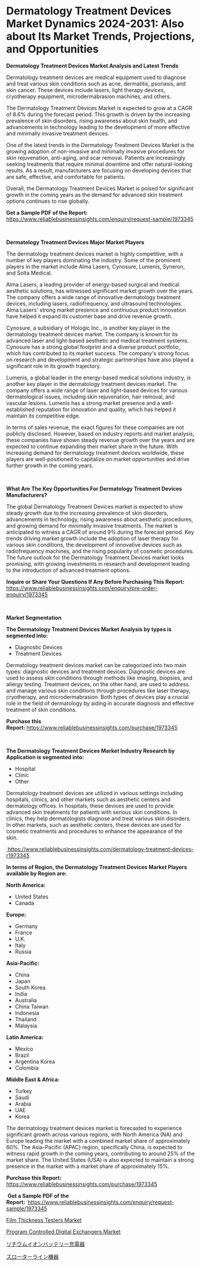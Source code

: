 <p><h1>Dermatology Treatment Devices Market Dynamics 2024-2031: Also about Its Market Trends, Projections, and Opportunities</h1></p><p><strong>Dermatology Treatment Devices Market Analysis and Latest Trends</strong></p>
<p><p>Dermatology treatment devices are medical equipment used to diagnose and treat various skin conditions such as acne, dermatitis, psoriasis, and skin cancer. These devices include lasers, light therapy devices, cryotherapy equipment, microdermabrasion machines, and others.</p><p>The Dermatology Treatment Devices Market is expected to grow at a CAGR of 8.6% during the forecast period. This growth is driven by the increasing prevalence of skin disorders, rising awareness about skin health, and advancements in technology leading to the development of more effective and minimally invasive treatment devices.</p><p>One of the latest trends in the Dermatology Treatment Devices Market is the growing adoption of non-invasive and minimally invasive procedures for skin rejuvenation, anti-aging, and scar removal. Patients are increasingly seeking treatments that require minimal downtime and offer natural-looking results. As a result, manufacturers are focusing on developing devices that are safe, effective, and comfortable for patients.</p><p>Overall, the Dermatology Treatment Devices Market is poised for significant growth in the coming years as the demand for advanced skin treatment options continues to rise globally.</p></p>
<p><strong>Get a Sample PDF of the Report:&nbsp;</strong> <a href="https://www.reliablebusinessinsights.com/enquiry/request-sample/1973345">https://www.reliablebusinessinsights.com/enquiry/request-sample/1973345</a></p>
<p>&nbsp;</p>
<p><strong>Dermatology Treatment Devices Major Market Players</strong></p>
<p><p>The dermatology treatment devices market is highly competitive, with a number of key players dominating the industry. Some of the prominent players in the market include Alma Lasers, Cynosure, Lumenis, Syneron, and Solta Medical.</p><p>Alma Lasers, a leading provider of energy-based surgical and medical aesthetic solutions, has witnessed significant market growth over the years. The company offers a wide range of innovative dermatology treatment devices, including lasers, radiofrequency, and ultrasound technologies. Alma Lasers' strong market presence and continuous product innovation have helped it expand its customer base and drive revenue growth.</p><p>Cynosure, a subsidiary of Hologic Inc., is another key player in the dermatology treatment devices market. The company is known for its advanced laser and light-based aesthetic and medical treatment systems. Cynosure has a strong global footprint and a diverse product portfolio, which has contributed to its market success. The company's strong focus on research and development and strategic partnerships have also played a significant role in its growth trajectory.</p><p>Lumenis, a global leader in the energy-based medical solutions industry, is another key player in the dermatology treatment devices market. The company offers a wide range of laser and light-based devices for various dermatological issues, including skin rejuvenation, hair removal, and vascular lesions. Lumenis has a strong market presence and a well-established reputation for innovation and quality, which has helped it maintain its competitive edge.</p><p>In terms of sales revenue, the exact figures for these companies are not publicly disclosed. However, based on industry reports and market analysis, these companies have shown steady revenue growth over the years and are expected to continue expanding their market share in the future. With increasing demand for dermatology treatment devices worldwide, these players are well-positioned to capitalize on market opportunities and drive further growth in the coming years.</p></p>
<p>&nbsp;</p>
<p><strong>What Are The Key Opportunities For Dermatology Treatment Devices Manufacturers?</strong></p>
<p><p>The global Dermatology Treatment Devices market is expected to show steady growth due to the increasing prevalence of skin disorders, advancements in technology, rising awareness about aesthetic procedures, and growing demand for minimally invasive treatments. The market is anticipated to witness a CAGR of around 9% during the forecast period. Key trends driving market growth include the adoption of laser therapy for various skin conditions, the development of innovative devices such as radiofrequency machines, and the rising popularity of cosmetic procedures. The future outlook for the Dermatology Treatment Devices market looks promising, with growing investments in research and development leading to the introduction of advanced treatment options.</p></p>
<p><strong>Inquire or Share Your Questions If Any Before Purchasing This Report:</strong> <a href="https://www.reliablebusinessinsights.com/enquiry/pre-order-enquiry/1973345">https://www.reliablebusinessinsights.com/enquiry/pre-order-enquiry/1973345</a></p>
<p>&nbsp;</p>
<p><strong>Market Segmentation</strong></p>
<p><strong>The Dermatology Treatment Devices Market Analysis by types is segmented into:</strong></p>
<p><ul><li>Diagnostic Devices</li><li>Treatment Devices</li></ul></p>
<p><p>Dermatology treatment devices market can be categorized into two main types: diagnostic devices and treatment devices. Diagnostic devices are used to assess skin conditions through methods like imaging, biopsies, and allergy testing. Treatment devices, on the other hand, are used to address and manage various skin conditions through procedures like laser therapy, cryotherapy, and microdermabrasion. Both types of devices play a crucial role in the field of dermatology by aiding in accurate diagnosis and effective treatment of skin conditions.</p></p>
<p><strong>Purchase this Report:&nbsp;</strong><a href="https://www.reliablebusinessinsights.com/purchase/1973345">https://www.reliablebusinessinsights.com/purchase/1973345</a></p>
<p>&nbsp;</p>
<p><strong>The Dermatology Treatment Devices Market Industry Research by Application is segmented into:</strong></p>
<p><ul><li>Hospital</li><li>Clinic</li><li>Other</li></ul></p>
<p><p>Dermatology treatment devices are utilized in various settings including hospitals, clinics, and other markets such as aesthetic centers and dermatology offices. In hospitals, these devices are used to provide advanced skin treatments for patients with serious skin conditions. In clinics, they help dermatologists diagnose and treat various skin disorders. In other markets, such as aesthetic centers, these devices are used for cosmetic treatments and procedures to enhance the appearance of the skin.</p></p>
<p><a href="https://www.reliablebusinessinsights.com/dermatology-treatment-devices-r1973345">&nbsp;https://www.reliablebusinessinsights.com/dermatology-treatment-devices-r1973345</a></p>
<p><strong>In terms of Region, the Dermatology Treatment Devices Market Players available by Region are:</strong></p>
<p>
    <p> <strong> North America: </strong>
        <ul>
            <li>United States</li>
            <li>Canada</li>
        </ul>
        </p> 
    <p> <strong> Europe: </strong>
        <ul>
            <li>Germany</li>
            <li>France</li>
            <li>U.K.</li>
            <li>Italy</li>
            <li>Russia</li>
        </ul>
        </p> 
    <p> <strong> Asia-Pacific: </strong>
        <ul>
            <li>China</li>
            <li>Japan</li>
            <li>South Korea</li>
            <li>India</li>
            <li>Australia</li>
            <li>China Taiwan</li>
            <li>Indonesia</li>
            <li>Thailand</li>
            <li>Malaysia</li>
        </ul>
        </p> 
    <p> <strong> Latin America: </strong>
        <ul>
            <li>Mexico</li>
            <li>Brazil</li>
            <li>Argentina Korea</li>
            <li>Colombia</li>
        </ul>
        </p> 
    <p> <strong> Middle East & Africa: </strong>
        <ul>
            <li>Turkey</li>
            <li>Saudi</li>
            <li>Arabia</li>
            <li>UAE</li>
            <li>Korea</li>
        </ul>
    </p>
    </p>
<p><p>The dermatology treatment devices market is forecasted to experience significant growth across various regions, with North America (NA) and Europe leading the market with a combined market share of approximately 60%. The Asia-Pacific (APAC) region, specifically China, is expected to witness rapid growth in the coming years, contributing to around 25% of the market share. The United States (USA) is also expected to maintain a strong presence in the market with a market share of approximately 15%.</p></p>
<p><strong>Purchase this Report: </strong><a href="https://www.reliablebusinessinsights.com/purchase/1973345">https://www.reliablebusinessinsights.com/purchase/1973345</a></p>
<p>&nbsp;<strong>Get a Sample PDF of the Report:&nbsp;&nbsp;</strong><a href="https://www.reliablebusinessinsights.com/enquiry/request-sample/1973345">https://www.reliablebusinessinsights.com/enquiry/request-sample/1973345</a></p>
<p><strong></strong></p>
<p><p><a href="https://github.com/lylyparadise/Market-Research-Report-List-4/blob/main/film-thickness-testers-market.md">Film Thickness Testers Market</a></p><p><a href="https://github.com/johnbach50/Market-Research-Report-List-4/blob/main/program-controlled-digital-exchangers-market.md">Program Controlled Digital Exchangers Market</a></p><p><a href="https://github.com/decker5351/Market-Research-Report-List-2/blob/main/9674508170458.md">リチウムイオンバッテリー充電器</a></p><p><a href="https://github.com/tubbs463/Market-Research-Report-List-1/blob/main/7114140170459.md">スローターライン機器</a></p></p>
